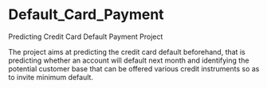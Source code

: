 # Default_Card_Payment
Predicting Credit Card Default Payment Project

The project aims at predicting the credit card default beforehand, 
that is predicting whether an account will default next month and identifying the potential customer base that can be offered various credit instruments so as to invite minimum default.
